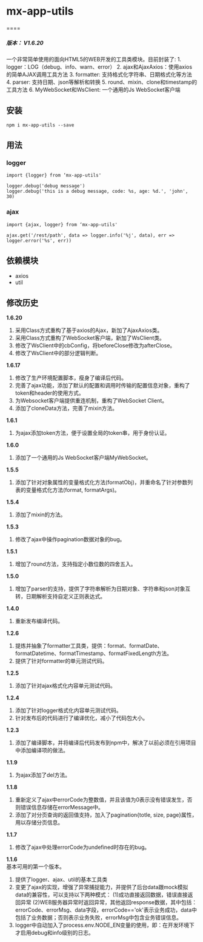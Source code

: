 # mx-app-utils
====
<h5>版本： V1.6.20</h5>
一个非常简单使用的面向HTML5的WEB开发的工具类模块。目前封装了:
1. logger：LOG（debug、info、warn、error）
2. ajax和AjaxAxios：使用axios的简单AJAX调用工具方法
3. formatter: 支持格式化字符串、日期格式化等方法
4. parser: 支持日期、json等解析和转换
5. round、mixin、clone和timestamp的工具方法
6. MyWebSocket和WsClient: 一个通用的Js WebSocket客户端

## 安装
    npm i mx-app-utils --save

## 用法
### logger
    import {logger} from ‘mx-app-utils'
    
    logger.debug('debug message')
    logger.debug('this is a debug message, code: %s, age: %d.', 'john', 30)
### ajax
    import {ajax, logger} from ‘mx-app-utils'
    
    ajax.get('/rest/path', data => logger.info('%j', data), err => logger.error('%s', err))

## 依赖模块
- axios
- util


## 修改历史
**1.6.20**<br>
1. 采用Class方式重构了基于axios的Ajax，新加了AjaxAxios类。
2. 采用Class方式重构了WebSocket客户端，新加了WsClient类。
3. 修改了WsClient中的cbConfig，将beforeClose修改为afterClose。
4. 修改了WsClient中的部分逻辑判断。

**1.6.17**<br>
1. 修改了生产环境配置脚本，瘦身了编译后代码。
2. 完善了ajax功能，添加了默认的配置和调用时传输的配置信息对象，重构了token和header的使用方式。
3. 为Websocket客户端提供重连机制，重构了WebSocket Client。
4. 添加了cloneData方法，完善了mixin方法。

**1.6.1**<br>
1. 为ajax添加token方法，便于设置全局的token串，用于身份认证。

**1.6.0**<br>
1. 添加了一个通用的Js WebSocket客户端MyWebSocket。

**1.5.5**<br>
1. 添加了针对对象属性的变量格式化方法(formatObj)，并重命名了针对参数列表的变量格式化方法(format, formatArgs)。

**1.5.4**<br>
1. 添加了mixin的方法。

**1.5.3**<br>
1. 修改了ajax中操作pagination数据对象的bug。

**1.5.1**<br>
1. 增加了round方法，支持指定小数位数的四舍五入。

**1.5.0**<br>
1. 增加了parser的支持，提供了字符串解析为日期对象、字符串和json对象互转，日期解析支持自定义正则表达式。

**1.4.0**<br>
1. 重新发布编译代码。

**1.2.6**<br>
1. 提炼并抽象了formatter工具类，提供：format、formatDate、formatDatetime、formatTimestamp、formatFixedLength方法。
2. 提供了针对formatter的单元测试代码。

**1.2.5**<br>
1. 添加了针对ajax格式化内容单元测试代码。

**1.2.4**<br>
1. 添加了针对logger格式化内容单元测试代码。
2. 针对发布后的代码进行了编译优化，减小了代码包大小。

**1.2.3**<br>
1. 添加了编译脚本，并将编译后代码发布到npm中，解决了以前必须在引用项目中添加编译项的做法。

**1.1.9**<br>
1. 为ajax添加了del方法。

**1.1.8**<br>
1. 重新定义了ajax中errorCode为整数值，并且该值为0表示没有错误发生，否则错误信息存储在errorMessage中。
2. 添加了对分页查询的返回值支持，加入了pagination{totle, size, page}属性，用以存储分页信息。

**1.1.7**<br>
1. 修改了ajax中处理errorCode为undefined时存在的bug。

**1.1.6**<br>
基本可用的第一个版本。
1. 提供了logger、ajax、util的基本工具类
2. 变更了ajax的实现，增强了异常捕捉能力，并提供了后台data跟mock模拟data的兼容性，可以支持以下两种模式：
(1)成功直接返回数据，错误直接返回异常
(2)WEB服务器异常时返回异常，其他返回response数据，其中包括：errorCode、errorMsg、data字段，errorCode=='ok'表示业务成功，data中包括了业务数据；否则表示业务失败，errorMsg中包含业务错误信息。
3. logger中自动加入了process.env.NODE_EN变量的使用，即：在开发环境下才启用debug和info级别的日志。

